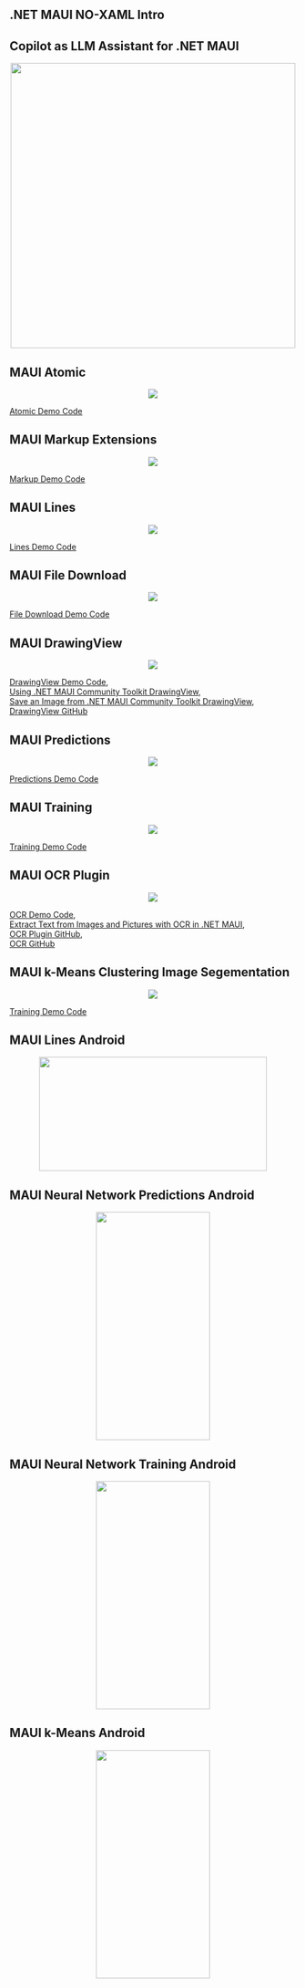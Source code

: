 ## .NET MAUI NO-XAML Intro


## Copilot as LLM Assistant for .NET MAUI  

<p align="center">
  <img src="https://github.com/grensen/maui/blob/main/figures/Copilot.png" height = 500, width = 500>
</p>

## MAUI Atomic  

<p align="center">
  <img src="https://github.com/grensen/maui/blob/main/figures/maui_atomic_code.png">
</p>

[Atomic Demo Code](https://github.com/grensen/maui/blob/main/code/maui_atomic.cs)

## MAUI Markup Extensions

<p align="center">
  <img src="https://github.com/grensen/maui/blob/main/figures/maui_markup_demo.png">
</p>

[Markup Demo Code](https://github.com/grensen/maui/blob/main/code/maui_markup_demo.cs)

## MAUI Lines

<p align="center">
  <img src="https://github.com/grensen/maui/blob/main/figures/maui_lines.png">
</p>

[Lines Demo Code](https://github.com/grensen/maui/blob/main/code/maui_lines.cs)

## MAUI File Download

<p align="center">
  <img src="https://github.com/grensen/maui/blob/main/figures/maui_file_download.png">
</p>

[File Download Demo Code](https://github.com/grensen/maui/blob/main/code/maui_file_download.cs)

## MAUI DrawingView

<p align="center">
  <img src="https://github.com/grensen/maui/blob/main/figures/maui_drawView.png">
</p>

[DrawingView Demo Code](https://github.com/grensen/maui/blob/main/code/maui_drawView.cs),  
[Using .NET MAUI Community Toolkit DrawingView](https://www.youtube.com/watch?v=7rw13_a5GR0),  
[Save an Image from .NET MAUI Community Toolkit DrawingView](https://www.youtube.com/watch?v=OB65n17bR98),  
[DrawingView GitHub](https://github.com/jfversluis/MauiDrawingViewSample)  

## MAUI Predictions

<p align="center">
  <img src="https://github.com/grensen/maui/blob/main/figures/maui_predictions.gif">
</p>

[Predictions Demo Code](https://github.com/grensen/maui/blob/main/code/maui_predictions.cs)

## MAUI Training

<p align="center">
  <img src="https://github.com/grensen/maui/blob/main/figures/maui_training.gif">
</p>

[Training Demo Code](https://github.com/grensen/maui/blob/main/code/maui_training.cs)

## MAUI OCR Plugin

<p align="center">
  <img src="https://github.com/grensen/maui/blob/main/figures/maui_ocr.png">
</p>

[OCR Demo Code](https://github.com/grensen/maui/blob/main/code/maui_ocr.cs),  
[Extract Text from Images and Pictures with OCR in .NET MAUI](https://youtu.be/alY_6Qn0_60),  
[OCR Plugin GitHub](https://github.com/kfrancis/ocr),  
[OCR GitHub](https://github.com/jfversluis/MauiOcrPluginSample)  

## MAUI k-Means Clustering Image Segementation

<p align="center">
  <img src="https://github.com/grensen/maui/blob/main/figures/maui_kmeans.gif">
</p>

[Training Demo Code](https://github.com/grensen/maui/blob/main/code/maui_kmeans.cs)

## MAUI Lines Android

<p align="center">
  <img src="https://github.com/grensen/maui/blob/main/figures/maui_lines_android.jpg" width="400" height="200">
</p>

## MAUI Neural Network Predictions Android

<p align="center">
  <img src="https://github.com/grensen/maui/blob/main/figures/maui_predictions_android.jpg" width="200" height="400">
</p>

## MAUI Neural Network Training Android

<p align="center">
  <img src="https://github.com/grensen/maui/blob/main/figures/maui_training_android.jpg" width="200" height="400">
</p>

## MAUI k-Means Android

<p align="center">
  <img src="https://github.com/grensen/maui/blob/main/figures/maui_kmeans_android.jpg" width="200" height="400">
</p>



